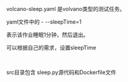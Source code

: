 volcano-sleep.yaml 是volvano类型的测试任务。

yaml文件中的 - --sleepTime=1

表示该作业睡眠1分钟，然后退出。

可以根据自己的需求，设置sleepTime

<br>

src目录包含 sleep.py源代码和Dockerfile文件